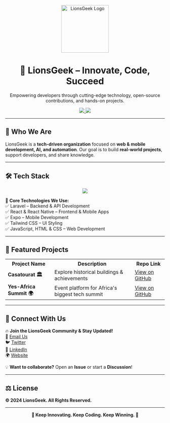 <!-- Organization Logo -->
<p align="center">
  <img src="https://avatars.githubusercontent.com/u/203420458?s=200&v=4" alt="LionsGeek Logo" width="150"/>
</p>

<!-- Tagline -->
<h1 align="center">🦁 LionsGeek – Innovate, Code, Succeed</h1>

<p align="center">
  Empowering developers through cutting-edge technology, open-source contributions, and hands-on projects.
</p>

<p align="center">
  <a href="https://github.com/forkanimahdi">
    <img src="https://img.shields.io/github/followers/forkanimahdi?label=Follow%20Us&style=social" />
  </a>
  <a href="https://github.com/forkanimahdi/lionsgeek-management">
    <img src="https://img.shields.io/github/stars/forkanimahdi/lionsgeek-management?style=social" />
  </a>
</p>

---

## 🚀 Who We Are  
LionsGeek is a **tech-driven organization** focused on **web & mobile development, AI, and automation**. Our goal is to build **real-world projects**, support developers, and share knowledge.  

---

## 🛠️ Tech Stack  

<p align="center">
  <img src="https://skillicons.dev/icons?i=laravel,react,reactnative,tailwind,expo,html,css,javascript" />
</p>

🚀 **Core Technologies We Use:**  
✅ Laravel – Backend & API Development  
✅ React & React Native – Frontend & Mobile Apps  
✅ Expo – Mobile Development  
✅ Tailwind CSS – UI Styling  
✅ JavaScript, HTML & CSS – Web Development  

---

## 📌 Featured Projects  

<table align="center">
  <tr>
    <th>Project Name</th>
    <th>Description</th>
    <th>Repo Link</th>
  </tr>
  <tr>
    <td><strong>Casatourat 🏛️</strong></td>
    <td>Explore historical buildings & achievements</td>
    <td><a href="https://github.com/forkanimahdi/casatourat">View on GitHub</a></td>
  </tr>
  <tr>
    <td><strong>Yes-Africa Summit 🌍</strong></td>
    <td>Event platform for Africa's biggest tech summit</td>
    <td><a href="https://github.com/forkanimahdi/yes-africa">View on GitHub</a></td>
  </tr>
</table>

---

## 📣 Connect With Us  

🔥 **Join the LionsGeek Community & Stay Updated!**  
📧 [Email Us](mailto:contact@lionsgeek.ma)  
🐦 [Twitter](https://twitter.com/lionsgeek)  
🔗 [LinkedIn](https://linkedin.com/company/lionsgeek)  
🌍 [Website](https://lionsgeek.ma)  

💡 **Want to collaborate?** Open an **Issue** or start a **Discussion**!  

---

## ⚖️ License  
**© 2024 LionsGeek. All Rights Reserved.**  

---

<p align="center">
  <strong>🚀 Keep Innovating. Keep Coding. Keep Winning. 🦁</strong>
</p>

